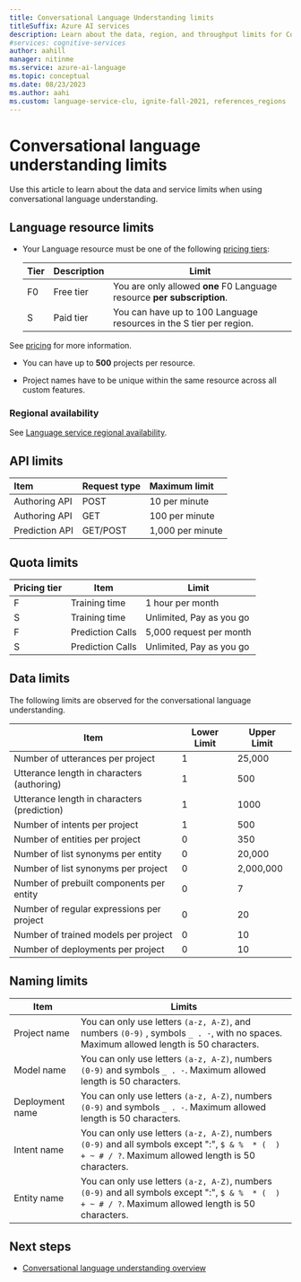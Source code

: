 ```yaml
---
title: Conversational Language Understanding limits
titleSuffix: Azure AI services
description: Learn about the data, region, and throughput limits for Conversational Language Understanding
#services: cognitive-services
author: aahill
manager: nitinme
ms.service: azure-ai-language
ms.topic: conceptual
ms.date: 08/23/2023
ms.author: aahi
ms.custom: language-service-clu, ignite-fall-2021, references_regions
---
```


# Conversational language understanding limits

Use this article to learn about the data and service limits when using conversational language understanding.

## Language resource limits

* Your Language resource must be one of the following [pricing tiers](https://azure.microsoft.com/pricing/details/cognitive-services/language-service/):

  |Tier|Description|Limit|
  |--|--|--|
  |F0|Free tier|You are only allowed **one** F0 Language resource **per subscription**.|
  |S |Paid tier|You can have up to 100 Language resources in the S tier per region.| 


See [pricing](https://azure.microsoft.com/pricing/details/cognitive-services/language-service/) for more information.

* You can have up to **500** projects per resource.

* Project names have to be unique within the same resource across all custom features.

### Regional availability

See [Language service regional availability](../concepts/regional-support.md#conversational-language-understanding-and-orchestration-workflow).

## API limits

|Item|Request type| Maximum limit|
|:-|:-|:-|
|Authoring API|POST|10 per minute|
|Authoring API|GET|100 per minute|
|Prediction API|GET/POST|1,000 per minute|

## Quota limits

|Pricing tier |Item |Limit |
| --- | --- | ---|
|F|Training time| 1 hour per month  |
|S|Training time| Unlimited, Pay as you go |
|F|Prediction Calls| 5,000 request per month  |
|S|Prediction Calls| Unlimited, Pay as you go |

## Data limits

The following limits are observed for the conversational language understanding.

|Item|Lower Limit| Upper Limit |
| --- | --- | --- |
|Number of utterances per project | 1 | 25,000|
|Utterance length in characters (authoring) | 1 | 500 |
|Utterance length in characters (prediction) | 1 | 1000 |
|Number of intents per project | 1 | 500|
|Number of entities per project | 0 | 350|
|Number of list synonyms per entity| 0 | 20,000 |
|Number of list synonyms per project| 0 | 2,000,000 |
|Number of prebuilt components per entity| 0 | 7 |
|Number of regular expressions per project| 0 | 20 |
|Number of trained models per project| 0 | 10 |
|Number of deployments per project| 0 | 10 |

## Naming limits

| Item | Limits |
|--|--|
| Project name |  You can only use letters `(a-z, A-Z)`, and numbers `(0-9)` , symbols  `_ . -`, with no spaces. Maximum allowed length is 50 characters. |
| Model name |  You can only use letters `(a-z, A-Z)`, numbers `(0-9)` and symbols `_ . -`. Maximum allowed length is 50 characters.  |
| Deployment name |  You can only use letters `(a-z, A-Z)`, numbers `(0-9)` and symbols `_ . -`. Maximum allowed length is 50 characters.  |
| Intent name| You can only use letters `(a-z, A-Z)`, numbers `(0-9)` and all symbols except ":", `$ & %  * (  ) + ~ # / ?`. Maximum allowed length is 50 characters.|
| Entity name| You can only use letters `(a-z, A-Z)`, numbers `(0-9)` and all symbols except ":", `$ & %  * (  ) + ~ # / ?`. Maximum allowed length is 50 characters.|

## Next steps

* [Conversational language understanding overview](overview.md)
